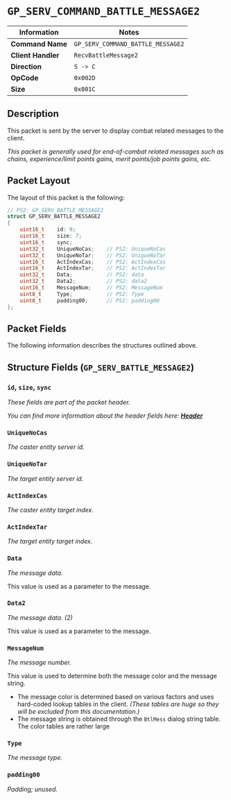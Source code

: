 # `GP_SERV_COMMAND_BATTLE_MESSAGE2`

| Information               | Notes |
|---                        |---    |
| **Command Name**          | `GP_SERV_COMMAND_BATTLE_MESSAGE2` |
| **Client Handler**        | `RecvBattleMessage2` |
| **Direction**             | `S -> C` |
| **OpCode**                | `0x002D` |
| **Size**                  | `0x001C` |

## Description

This packet is sent by the server to display combat related messages to the client.

_This packet is generally used for end-of-combat related messages such as chains, experience/limit points gains, merit points/job points gains, etc._

## Packet Layout

The layout of this packet is the following:

```cpp
// PS2: GP_SERV_BATTLE_MESSAGE2
struct GP_SERV_BATTLE_MESSAGE2
{
    uint16_t    id: 9;
    uint16_t    size: 7;
    uint16_t    sync;
    uint32_t    UniqueNoCas;    // PS2: UniqueNoCas
    uint32_t    UniqueNoTar;    // PS2: UniqueNoTar
    uint16_t    ActIndexCas;    // PS2: ActIndexCas
    uint16_t    ActIndexTar;    // PS2: ActIndexTar
    uint32_t    Data;           // PS2: data
    uint32_t    Data2;          // PS2: data2
    uint16_t    MessageNum;     // PS2: MessageNum
    uint8_t     Type;           // PS2: Type
    uint8_t     padding00;      // PS2: padding00
};
```

## Packet Fields

The following information describes the structures outlined above.

## Structure Fields (`GP_SERV_BATTLE_MESSAGE2`)

### `id`, `size`, `sync`

_These fields are part of the packet header._

_You can find more information about the header fields here: [**Header**](/world/HEADER.md)_

### `UniqueNoCas`

_The caster entity server id._

### `UniqueNoTar`

_The target entity server id._

### `ActIndexCas`

_The caster entity target index._

### `ActIndexTar`

_The target entity target index._

### `Data`

_The message data._

This value is used as a parameter to the message.

### `Data2`

_The message data. (2)_

This value is used as a parameter to the message.

### `MessageNum`

_The message number._

This value is used to determine both the message color and the message string.

  - The message color is determined based on various factors and uses hard-coded lookup tables in the client. _(These tables are huge so they will be excluded from this documentation.)_
  - The message string is obtained through the `BtlMess` dialog string table. The color tables are rather large

### `Type`

_The message type._

### `padding00`

_Padding; unused._
